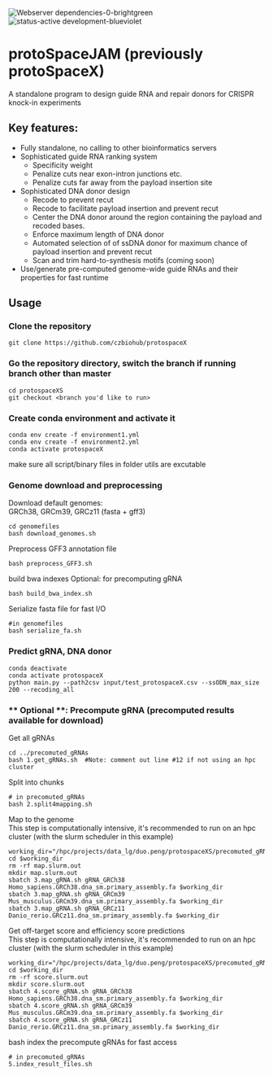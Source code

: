 ![Webserver dependencies-0-brightgreen](https://user-images.githubusercontent.com/4129442/198696112-92ecc372-f3b5-4498-8cd9-4a01de0f851b.svg)
![status-active development-blueviolet](https://user-images.githubusercontent.com/4129442/198695999-a70bcd5f-c52e-4895-a1e7-d6b0da132812.svg)

# protoSpaceJAM (previously protoSpaceX)
A standalone program to design guide RNA and repair donors for CRISPR knock-in experiments  

## Key features:  
- Fully standalone, no calling to other bioinformatics servers
- Sophisticated guide RNA ranking system
  - Specificity weight
  - Penalize cuts near exon-intron junctions etc.
  - Penalize cuts far away from the payload insertion site
- Sophisticated DNA donor design
  - Recode to prevent recut
  - Recode to facilitate payload insertion and prevent recut
  - Center the DNA donor around the region containing the payload and recoded bases. 
  - Enforce maximum length of DNA donor
  - Automated selection of of ssDNA donor for maximum chance of payload insertion and prevent recut
  - Scan and trim hard-to-synthesis motifs (coming soon)
- Use/generate pre-computed genome-wide guide RNAs and their properties for fast runtime


## Usage

### Clone the repository
```
git clone https://github.com/czbiohub/protospaceX
```
### Go the repository directory, switch the branch if running branch other than master
```
cd protospaceXS
git checkout <branch you'd like to run>
```
### Create conda environment and activate it
```
conda env create -f environment1.yml
conda env create -f environment2.yml
conda activate protospaceX
```
make sure all script/binary files in folder utils are excutable
### Genome download and preprocessing
Download default genomes:   
GRCh38, GRCm39, GRCz11 (fasta + gff3)
```
cd genomefiles
bash download_genomes.sh
```
Preprocess GFF3 annotation file
```
bash preprocess_GFF3.sh
```
build bwa indexes Optional: for precomputing gRNA
```
bash build_bwa_index.sh
```
Serialize fasta file for fast I/O
```
#in genomefiles
bash serialize_fa.sh
```

### Predict gRNA, DNA donor
```
conda deactivate
conda activate protospaceX
python main.py --path2csv input/test_protospaceX.csv --ssODN_max_size 200 --recoding_all
```

### ** Optional **: Precompute gRNA (precomputed results available for download)
Get all gRNAs
```
cd ../precomuted_gRNAs
bash 1.get_gRNAs.sh  #Note: comment out line #12 if not using an hpc cluster
```
Split into chunks
```
# in precomuted_gRNAs
bash 2.split4mapping.sh
```
Map to the genome  
This step is computationally intensive, it's recommended to run on an hpc cluster (with the slurm scheduler in this example)

```
working_dir="/hpc/projects/data_lg/duo.peng/protospaceXS/precomuted_gRNAs"
cd $working_dir
rm -rf map.slurm.out
mkdir map.slurm.out
sbatch 3.map_gRNA.sh gRNA_GRCh38 Homo_sapiens.GRCh38.dna_sm.primary_assembly.fa $working_dir
sbatch 3.map_gRNA.sh gRNA_GRCm39 Mus_musculus.GRCm39.dna_sm.primary_assembly.fa $working_dir
sbatch 3.map_gRNA.sh gRNA_GRCz11 Danio_rerio.GRCz11.dna_sm.primary_assembly.fa $working_dir
```
Get off-target score and efficiency score predictions  
This step is computationally intensive, it's recommended to run on an hpc cluster (with the slurm scheduler in this example)
```
working_dir="/hpc/projects/data_lg/duo.peng/protospaceXS/precomuted_gRNAs"
cd $working_dir
rm -rf score.slurm.out
mkdir score.slurm.out
sbatch 4.score_gRNA.sh gRNA_GRCh38 Homo_sapiens.GRCh38.dna_sm.primary_assembly.fa $working_dir
sbatch 4.score_gRNA.sh gRNA_GRCm39 Mus_musculus.GRCm39.dna_sm.primary_assembly.fa $working_dir
sbatch 4.score_gRNA.sh gRNA_GRCz11 Danio_rerio.GRCz11.dna_sm.primary_assembly.fa $working_dir
```
bash index the precompute gRNAs for fast access
```
# in precomuted_gRNAs
5.index_result_files.sh
```

